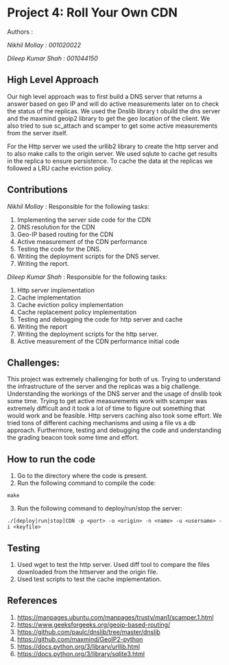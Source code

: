 # Project 4: Roll Your Own CDN

Authors :

*Nikhil Mollay : 001020022*

*Dileep Kumar Shah : 001044150* 

## High Level Approach
Our high level approach was to first build a DNS server that returns a answer based on geo IP and will do active measurements later on to check the status
of the replicas. We used the Dnslib library t obuild the dns server and the maxmind geoip2 library to get the geo location of the client. We also
tried to sue sc_attach and scamper to get some active measurements from the server itself.

For the Http server we used the urllib2 library to create the http server and to also make calls to the origin server. We used sqlute to cache get results in the replica
to ensure persistence. To cache the data at the replicas we followed a LRU cache eviction policy.

## Contributions 

*Nikhil Mollay* :
Responsible for the following tasks:
1. Implementing the server side code for the CDN
2. DNS resolution for the CDN
3. Geo-IP based routing for the CDN 
4. Active measurement of the CDN performance
5. Testing the code for the DNS.
6. Writing the deployment scripts for the DNS server.
7. Writing the report.

*Dileep Kumar Shah* : 
Responsible for the following tasks:
1. Http server implementation
2. Cache implementation
3. Cache eviction policy implementation
4. Cache replacement policy implementation
5. Testing and debugging the code for http server and cache
6. Writing the report
7. Writing the deployment scripts for the http server.
8. Active measurement of the CDN performance initial code


## Challenges:
This project was extremely challenging for both of us. Trying to understand the infrastructure of the server and the replicas was a big challenge. Understanding the workings 
of the DNS server and the usage of dnslib took some time. Trying to get active measurements work with scamper was extremely difficult and 
it took a lot of time to figure out something that would work and be feasible. Http servers caching also took some effort. We tried tons of 
different caching mechanisms and using a file vs a db approach. Furthermore, testing and debugging the code and understanding the grading beacon took
some time and effort.

## How to run the code
1. Go to the directory where the code is present.
2. Run the following command to compile the code:
```
make
```
3. Run the following command to deploy/run/stop the server:
```
./[deploy|run|stop]CDN -p <port> -o <origin> -n <name> -u <username> -i <keyfile>
```

## Testing
1. Used wget to test the http server. Used diff tool to compare the files downloaded from the httserver and the origin file.
2. Used test scripts to test the cache implementation.

## References
1. https://manpages.ubuntu.com/manpages/trusty/man1/scamper.1.html
2. https://www.geeksforgeeks.org/geoip-based-routing/
3. https://github.com/paulc/dnslib/tree/master/dnslib
4. https://github.com/maxmind/GeoIP2-python
5. https://docs.python.org/3/library/urllib.html
6. https://docs.python.org/3/library/sqlite3.html



